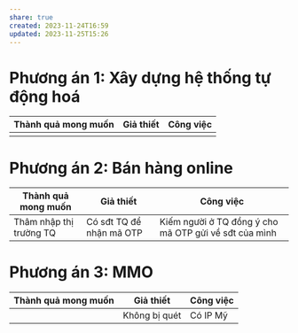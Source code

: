 ```yaml
---
share: true
created: 2023-11-24T16:59
updated: 2023-11-25T15:26
---
```


# Phương án 1: Xây dựng hệ thống tự động hoá
| Thành quả mong muốn | Giả thiết | Công việc |
| ------------------- | --------- | --------- |
|                     |           |           |

# Phương án 2: Bán hàng online
| Thành quả mong muốn     | Giả thiết                | Công việc                                             |
| ----------------------- | ------------------------ | ----------------------------------------------------- |
| Thâm nhập thị trường TQ | Có sđt TQ để nhận mã OTP | Kiếm người ở TQ đồng ý cho mã OTP gửi về sđt của mình |

# Phương án 3: MMO
| Thành quả mong muốn | Giả thiết     | Công việc |
| ------------------- | ------------- | --------- |
|                     | Không bị quét | Có IP Mỹ  |
